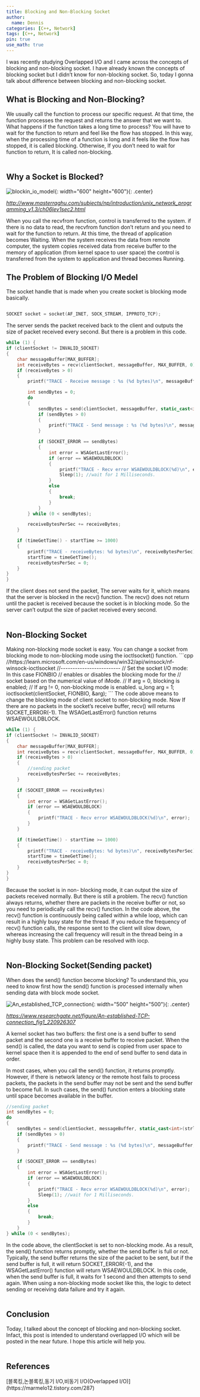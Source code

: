 ```yaml
---
title: Blocking and Non-Blocking Socket
author:
  name: Dennis
categories: [C++, Network]
tags: [C++, Network]
pin: true
use_math: true
---
```


I was recently studying Overlapped I/O and I came across the concepts of blocking and non-blocking socket. I have already known the concepts of blocking socket but I didn’t know for non-blocking socket. So, today I gonna talk about difference between blocking and non-blocking socket.
<br>

<h2>What is Blocking and Non-Blocking?</h2>
We usually call the function to process our specific request. At that time, the function processes the request and returns the answer that we want to. What happens if the function takes a long time to process?  You will have to wait for the function to return and feel like the flow has stopped. In this way, when the processing time of a function is long and it feels like the flow has stopped, it is called blocking. Otherwise, If you don’t need to wait for function to return,  It is called non-blocking.
<br><br>


<h2>Why a Socket is Blocked?</h2>

![blockin_io_model]({{site.url}}/assets/img/2023-10-08-Blocking-and-Non-Blocking-Socket/blockin_io_model.png){: width="600" height="600"){: .center}

<i>http://www.masterraghu.com/subjects/np/introduction/unix_network_programming_v1.3/ch06lev1sec2.html</i>

When you call the recvfrom function, control is transferred to the system. if there is no data to read, the recvfrom function don’t return and you need to wait for the function to return. At this time, the thread of application becomes Waiting. When the system receives the data from remote computer, the system copies received data from receive buffer to the memory of application (from kernel space to user space) the control is transferred from the system to application and thread becomes Running.

<h2> The Problem of Blocking I/O Medel </h2>
The socket handle that is made when you create socket is blocking mode basically.

```cpp

SOCKET socket = socket(AF_INET, SOCK_STREAM, IPPROTO_TCP);

```
The server sends the packet received back to the client and outputs the size of packet received every second. But there is a problem in this code.

```cpp
while (1) {
if (clientSocket != INVALID_SOCKET)
{
	char messageBuffer[MAX_BUFFER];
	int receiveBytes = recv(clientSocket, messageBuffer, MAX_BUFFER, 0);
	if (receiveBytes > 0)
	{
		printf("TRACE - Receive message : %s (%d bytes)\n", messageBuffer, receiveBytes);

		int sendBytes = 0;
		do
		{
			sendBytes = send(clientSocket, messageBuffer, static_cast<int>(strlen(messageBuffer)), 0);
			if (sendBytes > 0)
			{
				printf("TRACE - Send message : %s (%d bytes)\n", messageBuffer, sendBytes);
			}

			if (SOCKET_ERROR == sendBytes)
			{
				int error = WSAGetLastError();
				if (error == WSAEWOULDBLOCK)
				{
					printf("TRACE - Recv error WSAEWOULDBLOCK(%d)\n", error);
					Sleep(1); //wait for 1 Milliseconds.
				}
				else
				{
					break;
				}
			}
		} while (0 < sendBytes);

		receiveBytesPerSec += receiveBytes;
	}

	if (timeGetTime() - startTime >= 1000)
	{
		printf("TRACE - receiveBytes: %d bytes)\n", receiveBytesPerSec);
		startTime = timeGetTime();
		receiveBytesPerSec = 0;
	}
}
}
```
If the client does not send the packet, The server waits for it, which means that the server is blocked in the recv() function. The recv() does not return until the packet is received  because the socket is in blocking mode. So the server can’t output the size of packet received every second.
<br><br>

<h2> Non-Blocking Socket </h2>
Making non-blocking mode socket is easy. You can change a socket from blocking mode to non-blocking mode using the ioctlsocket() function.
```cpp
//https://learn.microsoft.com/en-us/windows/win32/api/winsock/nf-winsock-ioctlsocket
//-------------------------
// Set the socket I/O mode: In this case FIONBIO
// enables or disables the blocking mode for the 
// socket based on the numerical value of iMode.
// If arg = 0, blocking is enabled; 
// If arg != 0, non-blocking mode is enabled.
u_long arg = 1;
ioctlsocket(clientSocket, FIONBIO, &arg);
```
The code above means to change the blocking mode of client socket to non-blocking mode. Now If there are no packets in the socket’s receive buffer, recv() will returns SOCKET_ERROR(-1). The WSAGetLastError() function returns WSAEWOULDBLOCK.

```cpp
while (1) {
if (clientSocket != INVALID_SOCKET)
{
	char messageBuffer[MAX_BUFFER];
	int receiveBytes = recv(clientSocket, messageBuffer, MAX_BUFFER, 0);
	if (receiveBytes > 0)
	{
		//sending packet
		receiveBytesPerSec += receiveBytes;
	}

	if (SOCKET_ERROR == receiveBytes)
	{
		int error = WSAGetLastError();
		if (error == WSAEWOULDBLOCK)
		{
			printf("TRACE - Recv error WSAEWOULDBLOCK(%d)\n", error);
		}
	}

	if (timeGetTime() - startTime >= 1000)
	{
		printf("TRACE - receiveBytes: %d bytes)\n", receiveBytesPerSec);
		startTime = timeGetTime();
		receiveBytesPerSec = 0;
	}
}
}
```
Because the socket is in non- blocking mode, it can output the size of packets received normally. But there is still a problem. The recv() function always returns, whether there are packets in the receive buffer or not, so you need to periodically call the recv() function. In the code above, the recv() function is continuously being called within a while loop, which can result in a highly busy state for the thread. If you reduce the frequency of recv() function calls, the response sent to the client will slow down, whereas increasing the call frequency will result in the thread being in a highly busy state. This problem can be resolved with iocp.
<br><br>

<h2> Non-Blocking Socket(Sending packet) </h2>
When does the send() function become blocking? To understand this, you need to know first how the send() function is processed internally when sending data with block mode socket.

![An_established_TCP_connection]({{site.url}}/assets/img/2023-10-08-Blocking-and-Non-Blocking-Socket/An-established-TCP-connection.png){: width="500" height="500"){: .center}

<i>https://www.researchgate.net/figure/An-established-TCP-connection_fig1_220926307</i>

A kernel socket has two buffers: the first one is a send buffer to send packet and the second one is a receive buffer to receive packet. When the send() is called, the data you want to send is copied from user space to kernel space then it is appended to the end of send buffer to send data in order.

In most cases, when you call the send() function, it returns promptly. However, if there is network latency or the remote host fails to process packets, the packets in the send buffer may not be sent and the send buffer to become full. In such cases, the send() function enters a blocking state until space becomes available in the buffer.

```cpp
//sending packet
int sendBytes = 0;
do
{
	sendBytes = send(clientSocket, messageBuffer, static_cast<int>(strlen(messageBuffer)), 0);
	if (sendBytes > 0)
	{
		printf("TRACE - Send message : %s (%d bytes)\n", messageBuffer, sendBytes);
	}

	if (SOCKET_ERROR == sendBytes)
	{
		int error = WSAGetLastError();
		if (error == WSAEWOULDBLOCK)
		{
			printf("TRACE - Recv error WSAEWOULDBLOCK(%d)\n", error);
			Sleep(1); //wait for 1 Milliseconds.
		}
		else
		{
			break;
		}
	}
} while (0 < sendBytes);
```
In the code above, the clientSocket is set to non-blocking mode. As a result, the send() function returns promptly, whether the send buffer is full or not. Typically, the send buffer returns the size of the packet to be sent, but if the send buffer is full, it will return SOCKET_ERROR(-1), and the WSAGetLastError() function will return WSAEWOULDBLOCK. In this code, when the send buffer is full, it waits for 1 second and then attempts to send again. When using a non-blocking mode socket like this,  the logic to detect sending or receiving data failure and try it again.
<br><br>

<h2> Conclusion </h2>
Today, I talked about the concept of blocking and non-blocking socket. Infact,  this post is intended to understand overlapped I/O which will be posted in the near future. I hope this article will help you.
<br><br>

<h2> References </h2>
[블록킹,논블록킹,동기 I/O,비동기 I/O(Overlapped I/O)](https://marmelo12.tistory.com/287)